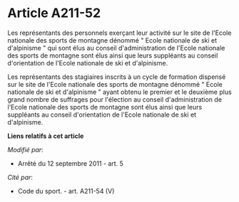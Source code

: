# Article A211-52

Les représentants des personnels exerçant leur activité sur le site de l'Ecole nationale des sports de montagne dénommé "
Ecole nationale de ski et d'alpinisme  "   qui sont élus au conseil d'administration de l'Ecole nationale des sports de
montagne sont élus ainsi que leurs suppléants au conseil d'orientation de l'Ecole nationale de ski et d'alpinisme. 

Les représentants des stagiaires inscrits à un cycle de formation dispensé sur le site de l'Ecole nationale des sports de
montagne dénommé " Ecole nationale de ski et d'alpinisme " ayant obtenu le premier et le deuxième plus grand nombre de
suffrages pour l'élection au conseil d'administration de l'Ecole nationale des sports de montagne sont élus ainsi que leurs
suppléants au conseil d'orientation de l'Ecole nationale de ski et d'alpinisme.

**Liens relatifs à cet article**

_Modifié par_:

  - Arrêté du 12 septembre 2011 - art. 5

_Cité par_:

  - Code du sport. - art. A211-54 (V)
